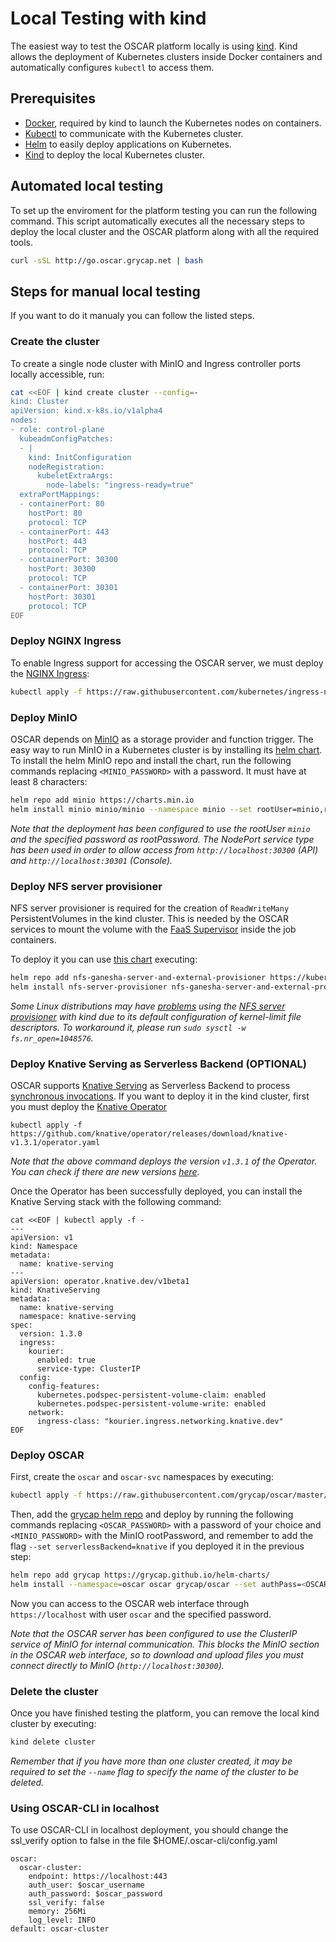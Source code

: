 # Local Testing with kind

The easiest way to test the OSCAR platform locally is using [kind](https://kind.sigs.k8s.io/). Kind allows the deployment of Kubernetes clusters inside Docker containers and automatically configures `kubectl` to access them.

## Prerequisites

- [Docker](https://docs.docker.com/get-docker/), required by kind to launch the Kubernetes nodes on containers.
- [Kubectl](https://kubernetes.io/docs/tasks/tools/install-kubectl/) to communicate with the Kubernetes cluster.
- [Helm](https://helm.sh/docs/intro/install/) to easily deploy applications on Kubernetes.
- [Kind](https://kind.sigs.k8s.io/docs/user/quick-start/#installation) to deploy the local Kubernetes cluster.

## Automated local testing

To set up the enviroment for the platform testing you can run the following command. This script automatically executes all the necessary steps to deploy the local cluster and the OSCAR platform along with all the required tools.

``` sh
curl -sSL http://go.oscar.grycap.net | bash
```
## Steps for manual local testing

If you want to do it manualy you can follow the listed steps.

### Create the cluster

To create a single node cluster with MinIO and Ingress controller ports locally accessible, run:

```sh
cat <<EOF | kind create cluster --config=-
kind: Cluster
apiVersion: kind.x-k8s.io/v1alpha4
nodes:
- role: control-plane
  kubeadmConfigPatches:
  - |
    kind: InitConfiguration
    nodeRegistration:
      kubeletExtraArgs:
        node-labels: "ingress-ready=true"
  extraPortMappings:
  - containerPort: 80
    hostPort: 80
    protocol: TCP
  - containerPort: 443
    hostPort: 443
    protocol: TCP
  - containerPort: 30300
    hostPort: 30300
    protocol: TCP
  - containerPort: 30301
    hostPort: 30301
    protocol: TCP
EOF
```

### Deploy NGINX Ingress

To enable Ingress support for accessing the OSCAR server, we must deploy the [NGINX Ingress](https://kubernetes.github.io/ingress-nginx/):

```sh
kubectl apply -f https://raw.githubusercontent.com/kubernetes/ingress-nginx/master/deploy/static/provider/kind/deploy.yaml
```

### Deploy MinIO

OSCAR depends on [MinIO](https://min.io/) as a storage provider and function trigger. The easy way to run MinIO in a Kubernetes cluster is by installing its [helm chart](https://github.com/minio/charts). To  install the helm MinIO repo and install the chart, run the following commands replacing `<MINIO_PASSWORD>` with a password. It must have at least 8 characters:

```sh
helm repo add minio https://charts.min.io
helm install minio minio/minio --namespace minio --set rootUser=minio,rootPassword=<MINIO_PASSWORD>,service.type=NodePort,service.nodePort=30300,consoleService.type=NodePort,consoleService.nodePort=30301,mode=standalone,resources.requests.memory=512Mi,environment.MINIO_BROWSER_REDIRECT_URL=http://localhost:30301 --create-namespace
```

*Note that the deployment has been configured to use the rootUser `minio` and the specified password as rootPassword. The NodePort service type has been used in order to allow access from `http://localhost:30300` (API) and `http://localhost:30301` (Console).*

### Deploy NFS server provisioner

NFS server provisioner is required for the creation of `ReadWriteMany` PersistentVolumes in the kind cluster. This is needed by the OSCAR services to mount the volume with the [FaaS Supervisor](https://github.com/grycap/faas-supervisor) inside the job containers.

To deploy it you can use [this chart](https://github.com/kubernetes-sigs/nfs-ganesha-server-and-external-provisioner/tree/master/deploy/helm) executing:

```sh
helm repo add nfs-ganesha-server-and-external-provisioner https://kubernetes-sigs.github.io/nfs-ganesha-server-and-external-provisioner/
helm install nfs-server-provisioner nfs-ganesha-server-and-external-provisioner/nfs-server-provisioner
```

*Some Linux distributions may have [problems](https://github.com/kubernetes-sigs/kind/issues/1487#issuecomment-694920754) using the [NFS server provisioner](https://github.com/kubernetes-sigs/nfs-ganesha-server-and-external-provisioner) with kind due to its default configuration of kernel-limit file descriptors. To workaround it, please run `sudo sysctl -w fs.nr_open=1048576`.*

### Deploy Knative Serving as Serverless Backend (OPTIONAL)

OSCAR supports [Knative Serving](https://knative.dev/docs/serving/) as Serverless Backend to process [synchronous invocations](invoking.md#synchronous-invocations). If you want to deploy it in the kind cluster, first you must deploy the [Knative Operator](https://knative.dev/docs/install/operator/knative-with-operators/)

```
kubectl apply -f https://github.com/knative/operator/releases/download/knative-v1.3.1/operator.yaml
```

*Note that the above command deploys the version `v1.3.1` of the Operator. You can check if there are new versions [here](https://github.com/knative/operator/releases).*

Once the Operator has been successfully deployed, you can install the Knative Serving stack with the following command:

```
cat <<EOF | kubectl apply -f -
---
apiVersion: v1
kind: Namespace
metadata:
  name: knative-serving
---
apiVersion: operator.knative.dev/v1beta1
kind: KnativeServing
metadata:
  name: knative-serving
  namespace: knative-serving
spec:
  version: 1.3.0
  ingress:
    kourier:
      enabled: true
      service-type: ClusterIP
  config:
    config-features:
      kubernetes.podspec-persistent-volume-claim: enabled
      kubernetes.podspec-persistent-volume-write: enabled
    network:
      ingress-class: "kourier.ingress.networking.knative.dev"
EOF
```

### Deploy OSCAR

First, create the `oscar` and `oscar-svc` namespaces by executing:

```sh
kubectl apply -f https://raw.githubusercontent.com/grycap/oscar/master/deploy/yaml/oscar-namespaces.yaml
```

Then, add the [grycap helm repo](https://github.com/grycap/helm-charts) and deploy by running the following commands replacing `<OSCAR_PASSWORD>` with a password of your choice and `<MINIO_PASSWORD>` with the MinIO rootPassword, and remember to add the flag `--set serverlessBackend=knative` if you deployed it in the previous step:

```sh
helm repo add grycap https://grycap.github.io/helm-charts/
helm install --namespace=oscar oscar grycap/oscar --set authPass=<OSCAR_PASSWORD> --set service.type=ClusterIP --set ingress.create=true --set volume.storageClassName=nfs --set minIO.endpoint=http://minio.minio:9000 --set minIO.TLSVerify=false --set minIO.accessKey=minio --set minIO.secretKey=<MINIO_PASSWORD>
```

Now you can access to the OSCAR web interface through `https://localhost` with user `oscar` and the specified password.

*Note that the OSCAR server has been configured to use the ClusterIP service of MinIO for internal communication. This blocks the MinIO section in the OSCAR web interface, so to download and upload files you must connect directly to MinIO (`http://localhost:30300`).*

### Delete the cluster

Once you have finished testing the platform, you can remove the local kind cluster by executing:

```sh
kind delete cluster
```

*Remember that if you have more than one cluster created, it may be required to set the `--name` flag to specify the name of the cluster to be deleted.*


### Using OSCAR-CLI in localhost

To use OSCAR-CLI in localhost deployment, you should change the ssl_verify option to false in the file $HOME/.oscar-cli/config.yaml

```
oscar:
  oscar-cluster:
    endpoint: https://localhost:443
    auth_user: $oscar_username
    auth_password: $oscar_password
    ssl_verify: false
    memory: 256Mi
    log_level: INFO
default: oscar-cluster

```
